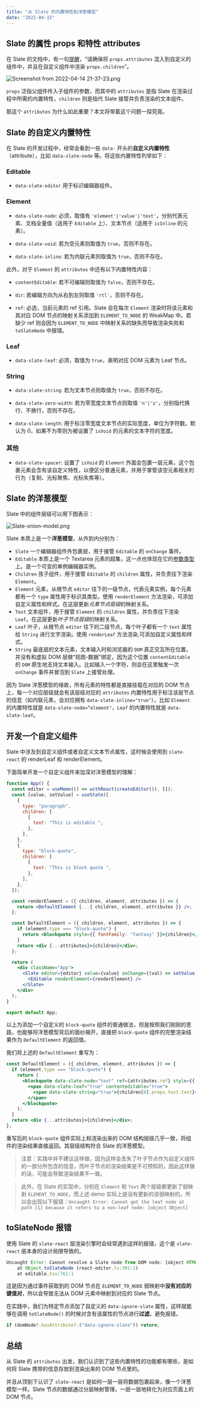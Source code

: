 ```yaml
---
title: "从 Slate 的内置特性到洋葱模型"
date: "2022-04-15"
---
```


<!-- # 从 Slate 的内置特性到洋葱模型 -->

## Slate 的属性 props 和特性 attributes

在 Slate 的文档中，有一句[提醒](https://docs.slatejs.org/concepts/09-rendering#leaves)，“请确保将 `props.attributes` 混入到自定义的组件中，并且在自定义组件中渲染 `props.children`“。

![Screenshot from 2022-04-14 21-37-23.png](https://p6-juejin.byteimg.com/tos-cn-i-k3u1fbpfcp/eb64474cc4f44692bbf5db85a86abcf2~tplv-k3u1fbpfcp-watermark.image?)

`props` 泛指父组件传入子组件的参数，而其中的 `attributes` 是指 Slate 在渲染过程中所需的内置特性，`children` 则是指代 Slate 接管并负责渲染的文本组件。

那这个 `attributes` 为什么如此重要？本文将带着这个问题一探究竟。

## Slate 的自定义内置特性

在 Slate 的开发过程中，经常会看到一些 `data-` 开头的**自定义内置特性**（attribute），比如 `data-slate-node` 等。将这些内置特性列举如下：

### Editable

- `data-slate-editor` 用于标识编辑器组件。

### Element

- `data-slate-node`: 必须，取值有 `'element'|'value'|'text'`，分别代表元素、文档全量值（适用于 `Editable` 上）、文本节点（适用于 `isInline` 的元素）。

- `data-slate-void`: 若为空元素则取值为 `true`，否则不存在。

- `data-slate-inline`: 若为内联元素则取值为 `true`，否则不存在。

此外，对于 `Element` 的 `attributes` 中还有以下内置特性内容：

- `contentEditable`: 若不可编辑则取值为 `false`，否则不存在。

- `dir`: 若编辑方向为从右到左则取值 `'rtl'`，否则不存在。

- `ref`: 必选，当前元素的 ref 引用。Slate 会在每次 `Element` 渲染时将该元素和其对应 DOM 节点的映射关系添加到 `ELEMENT_TO_NODE` 的 WeakMap 中。若缺少 ref 则会因为 `ELEMENT_TO_NODE` 中映射关系的缺失而导致渲染失败和 `toSlateNode` 中报错。

### Leaf

- `data-slate-leaf`: 必须，取值为 `true`，表明对应 DOM 元素为 Leaf 节点。

### String

- `data-slate-string`: 若为文本节点则取值为 `true`，否则不存在。

- `data-slate-zero-width`: 若为零宽度文本节点则取值 `'n'|'z'`，分别指代换行、不换行，否则不存在。

- `data-slate-length`: 用于标注零宽度文本节点的实际宽度，单位为字符数。默认为 0，如果不为零则为被设置了 `isVoid` 的元素的文本字符的宽度。

### 其他

- `data-slate-spacer`: 设置了 `isVoid` 的 `Element` 外面会包裹一层元素，这个包裹元素会含有该自定义特性，以便区分普通元素，并用于掌管该空元素相关的行为（复制、光标聚焦、光标失焦等）。

## Slate 的洋葱模型

Slate 中的组件层级可以用下图表示：

![Slate-onion-model.png](https://p1-juejin.byteimg.com/tos-cn-i-k3u1fbpfcp/5b69848e1c7b4b1eb9e28cb17742320e~tplv-k3u1fbpfcp-watermark.image?)

Slate 本质上是一个**洋葱模型**，从外到内分别为：

- `Slate` 一个编辑器组件外包裹层，用于接管 `Editable` 的 `onChange` 事件。
- `Editable` 本质上是一个 Textarea 元素的超集，这一点也体现在它的[参数类型](https://github.com/ianstormtaylor/slate/blob/5160efeea492fa52c462e0a9f14189b5dc18c48e/packages/slate-react/src/components/editable.tsx#L110)上。是一个可变的单例编辑器实例。
- `Children` 孩子组件，用于接管 `Editable` 的 `children` 属性，并负责往下渲染 `Element`。
- `Element` 元素，从根节点 `editor` 往下的一级节点，代表元素实例，每个元素都有一个 `type` 属性用于标识其类型。使用 `renderElement` 方法渲染，可添加自定义属性和样式。在这层更新*元素节点层级*的映射关系。
- `Text` 文本组件，用于接管 `Element` 的 `children` 属性，并负责往下渲染 `Leaf`。在这层更新*叶子节点层级*的映射关系。
- `Leaf` 叶子，从根节点 `editor` 往下的二级节点，每个叶子都有一个 `text` 属性给 `String` 进行文字渲染。使用 `renderLeaf` 方法渲染,可添加自定义属性和样式。
- `String` 最底层的文本元素，文本输入时和浏览器的 `DOM` 真正交互所在位置，并没有和虚拟 DOM 层做“视图-数据”绑定，因为这个位置 `contentEditable` 的 `DOM` 原生地支持文本输入。比如输入一个字符，则会在这里触发一次 `onChange` 事件并冒泡到 `Slate` 上接管处理。

因为 Slate 洋葱模型的缘故，所有元素的特性都是直接挂载在对应的 DOM 节点上，每一个对应层级就会有该层级对应的 `attributes` 内置特性用于标注该层节点的信息（如内联元素，会对应拥有 `data-slate-inline="true"`），比如 `Element` 的内置特性就是 `data-slate-node=“element"`，`Leaf` 的内置特性就是 `data-slate-leaf`。

## 开发一个自定义组件

Slate 中涉及到自定义组件或者自定义文本节点属性，这时候会使用到 `slate-react` 的 renderLeaf 和 renderElement。

下面简单开发一个自定义组件来加深对洋葱模型的理解：

```jsx
function App() {
  const editor = useMemo(() => withReact(createEditor()), []);
  const [value, setValue] = useState([
    {
      type: "paragraph",
      children: [
        {
          text: "This is editable ",
        },
      ],
    },
    {
      type: "block-quote",
      children: [
        {
          text: "This is block quote ",
        },
      ],
    },
  ]);

  const renderElement = ({ children, element, attributes }) => {
    return <DefaultElement {...{ children, element, attributes }} />;
  };

  const DefaultElement = ({ children, element, attributes }) => {
    if (element.type === "block-quote") {
      return <blockquote style={{ fontFamily: "fantasy" }}>{children}</blockquote>;
    }
    return <div {...attributes}>{children}</div>;
  };

  return (
    <div className="App">
      <Slate editor={editor} value={value} onChange={(val) => setValue(val)}>
        <Editable renderElement={renderElement} />
      </Slate>
    </div>
  );
}

export default App;
```

以上为添加一个自定义的 `block-quote` 组件的普通做法，但是按照我们刚刚的思路，也能够将洋葱模型背后的面纱揭开，直接把 `block-quote` 组件的完整渲染结果作为 `DefaultElement` 的返回值。

我们将上述的 `DefaultElement` 重写为：

```jsx
const DefaultElement = ({ children, element, attributes }) => {
  if (element.type === "block-quote") {
    return (
      <blockquote data-slate-node="text" ref={attributes.ref} style={{ fontFamily: "fantasy" }}>
        <span data-slate-leaf="true" contenteditable="true">
          <span data-slate-string="true">{children[0].props.text.text}</span>
        </span>
      </blockquote>
    );
  }
  return <div {...attributes}>{children}</div>;
};
```

重写后的 `block-quote` 组件实际上和渲染出来的 DOM 结构层级几乎一致，将组件的渲染结果直接返回。其层级结构符合 Slate 的洋葱模型。

> 注意：实践中并不建议这样做，因为这样会丢失了叶子节点作为自定义组件的一部分所包含的信息，而叶子节点的渲染结果是不可预知的，因此这样做的话，可能会导致渲染结果不一致。

> 此外，在 Slate 的实现中，分别在 `Element` 和 `Text` 两个层级都更新了弱映射 `ELEMENT_TO_NODE`，而上述 demo 实际上是没有更新的该弱映射的，所以会出现以下报错：`Uncaught Error: Cannot get the leaf node at path [1] because it refers to a non-leaf node: [object Object]`

## toSlateNode 报错

使用 Slate 的 `slate-react` 层渲染引擎时会经常遇到这样的报错，这个是 `slate-react` 层本身的设计局限导致的。

```js
Uncaught Error: Cannot resolve a Slate node from DOM node: [object HTMLDivElement]
    at Object.toSlateNode (react-editor.ts:391:1)
    at editable.tsx:761:1
```

这是因为通过事件获取到的 DOM 节点在 `ELEMENT_TO_NODE` 弱映射中**没有对应的键值对**，所以会导致无法从 DOM 元素中映射到对应的 Slate 节点。

在实践中，我们为特定节点添加了自定义的 `data-ignore-slate` 属性，这样就能够在调用 `toSlateNode()` 的时候对含有该属性的节点进行**过滤**，避免报错。

```js
if (domNode?.hasAttribute?.("data-ignore-slate")) return;
```

## 总结

从 Slate 的 `attributes` 出发，我们认识到了这些内置特性的功能都有哪些，是如何将 Slate 携带的信息存放到渲染出来的 DOM 节点里的。

并且从顶到下认识了 `slate-react` 是如何一层一层将数据包裹起来，像一个洋葱模型一样。Slate 节点的数据通过分层映射管理，一层一层地转化为对应页面上的 DOM 节点。
